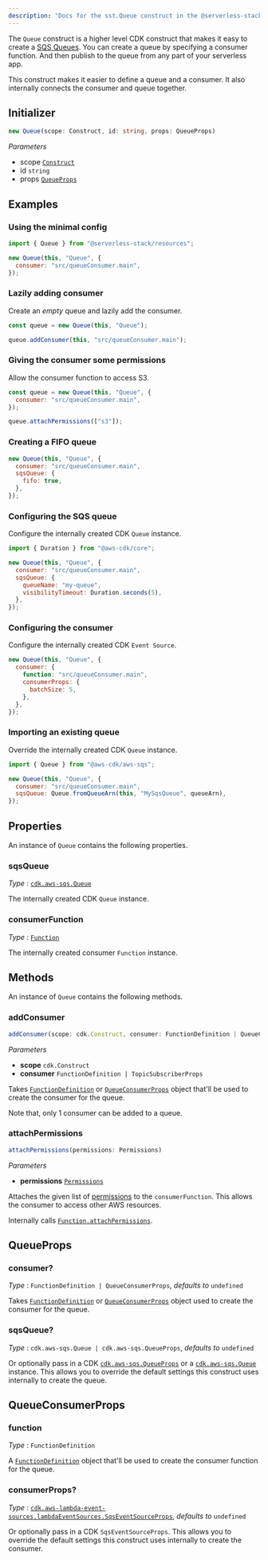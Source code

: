 ```yaml
---
description: "Docs for the sst.Queue construct in the @serverless-stack/resources package. This construct creates an SQS queue."
---
```


The `Queue` construct is a higher level CDK construct that makes it easy to create a [SQS Queues](https://aws.amazon.com/sqs/). You can create a queue by specifying a consumer function. And then publish to the queue from any part of your serverless app.

This construct makes it easier to define a queue and a consumer. It also internally connects the consumer and queue together.

## Initializer

```ts
new Queue(scope: Construct, id: string, props: QueueProps)
```

_Parameters_

- scope [`Construct`](https://docs.aws.amazon.com/cdk/api/latest/docs/constructs.Construct.html)
- id `string`
- props [`QueueProps`](#queueprops)

## Examples

### Using the minimal config

```js
import { Queue } from "@serverless-stack/resources";

new Queue(this, "Queue", {
  consumer: "src/queueConsumer.main",
});
```

### Lazily adding consumer

Create an _empty_ queue and lazily add the consumer.

```js {3}
const queue = new Queue(this, "Queue");

queue.addConsumer(this, "src/queueConsumer.main");
```

### Giving the consumer some permissions

Allow the consumer function to access S3.

```js {5}
const queue = new Queue(this, "Queue", {
  consumer: "src/queueConsumer.main",
});

queue.attachPermissions(["s3"]);
```

### Creating a FIFO queue

```js {3-5}
new Queue(this, "Queue", {
  consumer: "src/queueConsumer.main",
  sqsQueue: {
    fifo: true,
  },
});
```

### Configuring the SQS queue

Configure the internally created CDK `Queue` instance.

```js {5-8}
import { Duration } from "@aws-cdk/core";

new Queue(this, "Queue", {
  consumer: "src/queueConsumer.main",
  sqsQueue: {
    queueName: "my-queue",
    visibilityTimeout: Duration.seconds(5),
  },
});
```

### Configuring the consumer

Configure the internally created CDK `Event Source`.

```js {2-7}
new Queue(this, "Queue", {
  consumer: {
    function: "src/queueConsumer.main",
    consumerProps: {
      batchSize: 5,
    },
  },
});
```

### Importing an existing queue

Override the internally created CDK `Queue` instance.

```js {5}
import { Queue } from "@aws-cdk/aws-sqs";

new Queue(this, "Queue", {
  consumer: "src/queueConsumer.main",
  sqsQueue: Queue.fromQueueArn(this, "MySqsQueue", queueArn),
});
```

## Properties

An instance of `Queue` contains the following properties.

### sqsQueue

_Type_ : [`cdk.aws-sqs.Queue`](https://docs.aws.amazon.com/cdk/api/latest/docs/@aws-cdk_aws-sqs.Queue.html)

The internally created CDK `Queue` instance.

### consumerFunction

_Type_ : [`Function`](Function.md)

The internally created consumer `Function` instance.

## Methods

An instance of `Queue` contains the following methods.

### addConsumer

```ts
addConsumer(scope: cdk.Construct, consumer: FunctionDefinition | QueueConsumerProps)
```

_Parameters_

- **scope** `cdk.Construct`
- **consumer** `FunctionDefinition | TopicSubscriberProps`

Takes [`FunctionDefinition`](Function.md#functiondefinition) or [`QueueConsumerProps`](#queueconsumerprops) object that'll be used to create the consumer for the queue.

Note that, only 1 consumer can be added to a queue.

### attachPermissions

```ts
attachPermissions(permissions: Permissions)
```

_Parameters_

- **permissions** [`Permissions`](../util/Permissions.md)

Attaches the given list of [permissions](../util/Permissions.md) to the `consumerFunction`. This allows the consumer to access other AWS resources.

Internally calls [`Function.attachPermissions`](Function.md#attachpermissions).

## QueueProps

### consumer?

_Type_ : `FunctionDefinition | QueueConsumerProps`, _defaults to_ `undefined`

Takes [`FunctionDefinition`](Function.md#functiondefinition) or [`QueueConsumerProps`](#queueconsumerprops) object used to create the consumer for the queue.

### sqsQueue?

_Type_ : `cdk.aws-sqs.Queue | cdk.aws-sqs.QueueProps`, _defaults to_ `undefined`

Or optionally pass in a CDK [`cdk.aws-sqs.QueueProps`](https://docs.aws.amazon.com/cdk/api/latest/docs/@aws-cdk_aws-sqs.QueueProps.html) or a [`cdk.aws-sqs.Queue`](https://docs.aws.amazon.com/cdk/api/latest/docs/@aws-cdk_aws-sqs.Queue.html) instance. This allows you to override the default settings this construct uses internally to create the queue.

## QueueConsumerProps

### function

_Type_ : `FunctionDefinition`

A [`FunctionDefinition`](Function.md#functiondefinition) object that'll be used to create the consumer function for the queue.

### consumerProps?

_Type_ : [`cdk.aws-lambda-event-sources.lambdaEventSources.SqsEventSourceProps`](https://docs.aws.amazon.com/cdk/api/latest/docs/@aws-cdk_aws-lambda-event-sources.SqsEventSourceProps.html), _defaults to_ `undefined`

Or optionally pass in a CDK `SqsEventSourceProps`. This allows you to override the default settings this construct uses internally to create the consumer.
